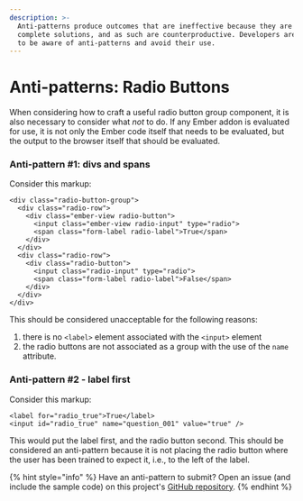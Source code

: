 ```yaml
---
description: >-
  Anti-patterns produce outcomes that are ineffective because they are not
  complete solutions, and as such are counterproductive. Developers are advised
  to be aware of anti-patterns and avoid their use.
---
```


# Anti-patterns: Radio Buttons

When considering how to craft a useful radio button group component, it is also necessary to consider what _not_ to do. If any Ember addon is evaluated for use, it is not only the Ember code itself that needs to be evaluated, but the output to the browser itself that should be evaluated. 

### Anti-pattern \#1: divs and spans

Consider this markup:

```markup
<div class="radio-button-group">
  <div class="radio-row">
    <div class="ember-view radio-button">
      <input class="ember-view radio-input" type="radio">
      <span class="form-label radio-label">True</span>
    </div>
  </div>
  <div class="radio-row">
    <div class="radio-button">
      <input class="radio-input" type="radio">
      <span class="form-label radio-label">False</span>        
    </div>
  </div>
</div>
```

This should be considered unacceptable for the following reasons: 

1. there is no `<label>` element associated with the `<input>` element
2. the radio buttons are not associated as a group with the use of the `name` attribute.

### Anti-pattern \#2 - label first

Consider this markup: 

```markup
<label for="radio_true">True</label>
<input id="radio_true" name="question_001" value="true" />
```

This would put the label first, and the radio button second. This should be considered an anti-pattern because it is not placing the radio button where the user has been trained to expect it, i.e., to the left of the  label. 



{% hint style="info" %}
Have an anti-pattern to submit? Open an issue \(and include the sample code\) on this project's [GitHub repository](https://github.com/MelSumner/ember-component-patterns).
{% endhint %}

